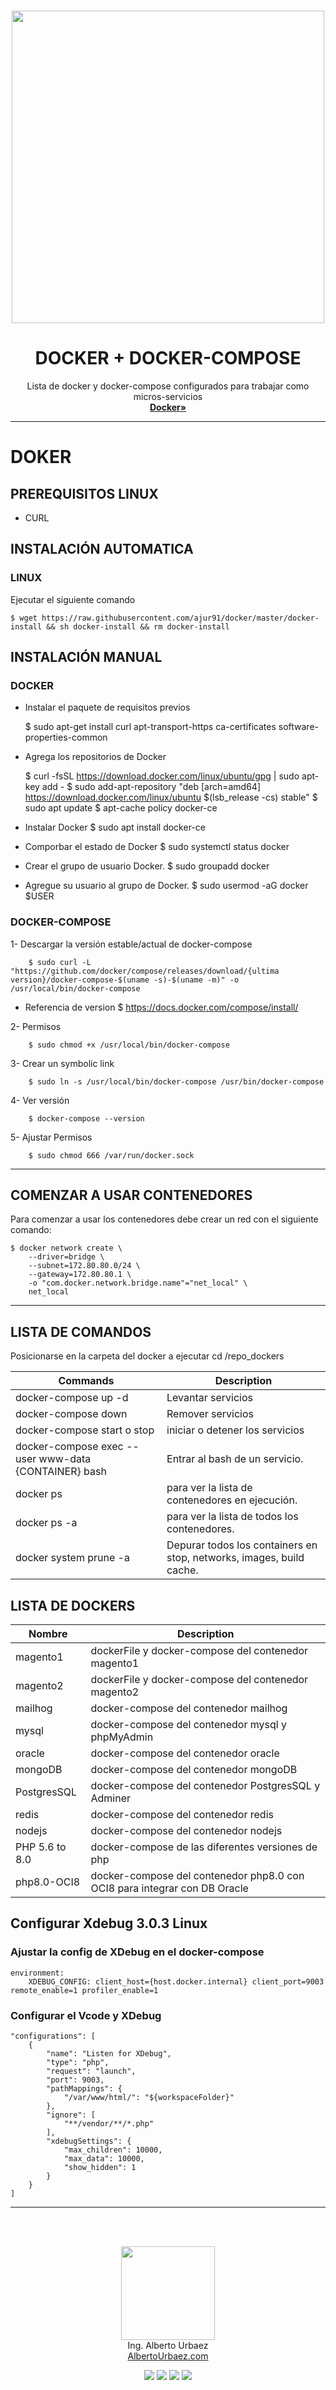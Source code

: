 <br />
<p align="center">
	<a href="https://github.com/ajur91">
		<img align="center" width="500" src="https://github.com/ajur91/ajur91/raw/master/assets/logo.png" style="max-width:100%;">  
	</a>

  <h1 align="center">DOCKER + DOCKER-COMPOSE </h1>

  <p align="center">
    Lista de docker y docker-compose configurados para trabajar como micros-servicios
    <br />
    <a href="https://docs.docker.com/compose/install"><strong>Docker»</strong></a>
    <br />
  </p>
</p>

---

# DOKER

## PREREQUISITOS LINUX
- CURL
## INSTALACIÓN AUTOMATICA

### LINUX

Ejecutar el siguiente comando

	$ wget https://raw.githubusercontent.com/ajur91/docker/master/docker-install && sh docker-install && rm docker-install

## INSTALACIÓN MANUAL

### DOCKER

- Instalar el paquete de requisitos previos

	$ sudo apt-get install  curl apt-transport-https ca-certificates software-properties-common

- Agrega los repositorios de Docker

	$ curl -fsSL https://download.docker.com/linux/ubuntu/gpg | sudo apt-key add -
	$ sudo add-apt-repository "deb [arch=amd64] https://download.docker.com/linux/ubuntu $(lsb_release -cs) stable"
	$ sudo apt update
	$ apt-cache policy docker-ce

- Instalar Docker
	$ sudo apt install docker-ce

- Comporbar el estado de Docker
	$ sudo systemctl status docker

- Crear el grupo de usuario Docker.
	$ sudo groupadd docker

- Agregue su usuario al grupo de Docker.
	$ sudo usermod -aG docker $USER

### DOCKER-COMPOSE
1- Descargar la versión estable/actual de docker-compose
~~~
	$ sudo curl -L "https://github.com/docker/compose/releases/download/{ultima version}/docker-compose-$(uname -s)-$(uname -m)" -o /usr/local/bin/docker-compose
~~~
- Referencia de version 
	$ https://docs.docker.com/compose/install/

2- Permisos
~~~
	$ sudo chmod +x /usr/local/bin/docker-compose
~~~

3- Crear un symbolic link
~~~
	$ sudo ln -s /usr/local/bin/docker-compose /usr/bin/docker-compose
~~~

4- Ver versión 
~~~
	$ docker-compose --version
~~~

5- Ajustar Permisos
~~~
	$ sudo chmod 666 /var/run/docker.sock
~~~

---

## COMENZAR A USAR CONTENEDORES
Para comenzar a usar los contenedores debe crear un red con el siguiente comando:

	$ docker network create \
		--driver=bridge \
		--subnet=172.80.80.0/24 \
		--gateway=172.80.80.1 \
		-o "com.docker.network.bridge.name"="net_local" \
		net_local

---
## LISTA DE COMANDOS

Posicionarse en la carpeta del docker a ejecutar
	cd /repo_dockers

| Commands  | Description  |
|---|---|
| docker-compose up -d  | Levantar servicios |
| docker-compose down  | Remover servicios  |
| docker-compose start o stop  | iniciar o detener los servicios  |
| docker-compose exec --user www-data {CONTAINER} bash  | Entrar al bash de un servicio. |
| docker ps  | para ver la lista de contenedores en ejecución.  |
| docker ps -a | para ver la lista de todos los contenedores.  |
| docker system prune -a | Depurar todos los containers en stop, networks, images, build cache.  |

## LISTA DE DOCKERS

| Nombre  | Description  |
|---|---|
| magento1  | dockerFile y docker-compose del contenedor magento1 |
| magento2  | dockerFile y docker-compose del contenedor magento2  |
| mailhog  | docker-compose del contenedor mailhog |
| mysql  | docker-compose del contenedor mysql y phpMyAdmin|
| oracle  | docker-compose del contenedor oracle  |
| mongoDB  | docker-compose del contenedor mongoDB  |
| PostgresSQL  | docker-compose del contenedor PostgresSQL y Adminer |
| redis  | docker-compose del contenedor redis |
| nodejs  | docker-compose del contenedor nodejs |
| PHP 5.6 to 8.0  | docker-compose de las diferentes versiones de php |
| php8.0-OCI8  | docker-compose del contenedor php8.0 con OCI8 para integrar con DB Oracle  |

## Configurar Xdebug 3.0.3 Linux

### Ajustar la config de XDebug en el docker-compose

	environment:
    	XDEBUG_CONFIG: client_host={host.docker.internal} client_port=9003 remote_enable=1 profiler_enable=1

### Configurar el Vcode y XDebug

	"configurations": [
		{
			"name": "Listen for XDebug",
			"type": "php",
			"request": "launch",
			"port": 9003,
			"pathMappings": {
				"/var/www/html/": "${workspaceFolder}"
			},
			"ignore": [
				"**/vendor/**/*.php"
			],
			"xdebugSettings": {
				"max_children": 10000,
				"max_data": 10000,
				"show_hidden": 1
			}
		}
	]
---
</br>
</br>
<p align="center">
 <img align="center" width="150" src="https://github.com/ajur91/ajur91/raw/master/assets/logo.png" /> 
 </br>
 Ing. Alberto Urbaez
 </br>
 <a href="https://albertourbaez.com/en">AlbertoUrbaez.com</a>
</p>

<p align="center">
 <img src="https://img.shields.io/github/forks/ajur91/ajur91" /> 
 <img src="https://img.shields.io/github/stars/ajur91/ajur91"/> 
 <img src="https://img.shields.io/github/followers/ajur91"/>
 <img src="https://img.shields.io/github/watchers/ajur91/ajur91"/>
</p>
